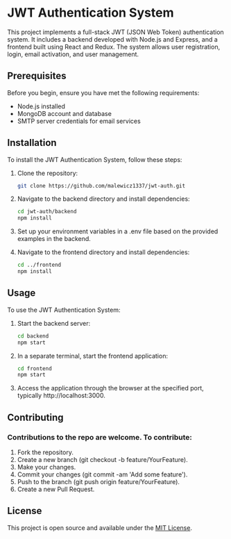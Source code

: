 # JWT Authentication System

This project implements a full-stack JWT (JSON Web Token) authentication system. It includes a backend developed with Node.js and Express, and a frontend built using React and Redux. The system allows user registration, login, email activation, and user management.

## Prerequisites

Before you begin, ensure you have met the following requirements:
- Node.js installed
- MongoDB account and database
- SMTP server credentials for email services

## Installation

To install the JWT Authentication System, follow these steps:

1. Clone the repository:
   ```bash
   git clone https://github.com/malewicz1337/jwt-auth.git

2. Navigate to the backend directory and install dependencies:
    ```bash
    cd jwt-auth/backend
    npm install

3. Set up your environment variables in a .env file based on the provided examples in the backend.
   
4. Navigate to the frontend directory and install dependencies:
    ```bash
    cd ../frontend
    npm install

## Usage

To use the JWT Authentication System:

1. Start the backend server:
    ```bash
    cd backend
    npm start

2. In a separate terminal, start the frontend application:
    ```bash
    cd frontend
    npm start

3. Access the application through the browser at the specified port, typically http://localhost:3000.
   
## Contributing

### Contributions to the repo are welcome. To contribute:

1. Fork the repository.
2. Create a new branch (git checkout -b feature/YourFeature).
3. Make your changes.
4. Commit your changes (git commit -am 'Add some feature').
5. Push to the branch (git push origin feature/YourFeature).
6. Create a new Pull Request.

## License

This project is open source and available under the [MIT License](LICENSE).
